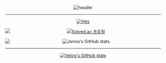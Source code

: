 <div a align=center>
  
![header](https://capsule-render.vercel.app/api?type=waving&color=0:FFCCCC,100:336699&height=300&section=header&text=Jenna's%20Github&fontSize=70&animation=fadeIn&fontColor=000033)
  
</div>
  
  ***
  
<div a align=center>
  
  [![Hits](https://hits.seeyoufarm.com/api/count/incr/badge.svg?url=https%3A%2F%2Fgithub.com%2Fjeonga0303&count_bg=%23666699&title_bg=%23555555&icon=github.svg&icon_color=%23E7E7E7&title=hits&edge_flat=false)](https://hits.seeyoufarm.com)
  
</div>

<div a align=center>
  
   <img src="http://mazandi.herokuapp.com/api?handle=jakang0303&theme=warm" align="left"/>
  
  [![Solved.ac
프로필](http://mazassumnida.wtf/api/v2/generate_badge?boj=jakang0303)](https://solved.ac/jakang0303)
  
 
  
</div>

 <div a align=center>
  
  <img src="https://user-images.githubusercontent.com/52391624/204186577-b42f216e-7e96-41ed-b3f0-1c6dc8a0523c.gif" align="left">

![Jenna's GitHub stats](https://github-readme-stats.vercel.app/api?username=jeonga0303&show_icons=true&theme=nord)

  </div>
  
***

 <div a align=center>
   
[![Velog's GitHub stats](https://velog-readme-stats.vercel.app/api?name=jakang)](https://velog.io/@jakang)
  
 </div>




